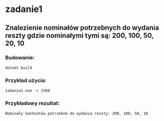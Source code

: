 # zadanie1
## Znalezienie nominałów potrzebnych do wydania reszty gdzie nominałymi tymi są: 200, 100, 50, 20, 10
### Budowanie:
`dotnet build`
### Przykład użycia:
`zadanie1.exe -r 1560`
### Przykładowy rezultat:
`Nominały banknotów potrzebne do wydania reszty: 200, 100, 50, 10`
